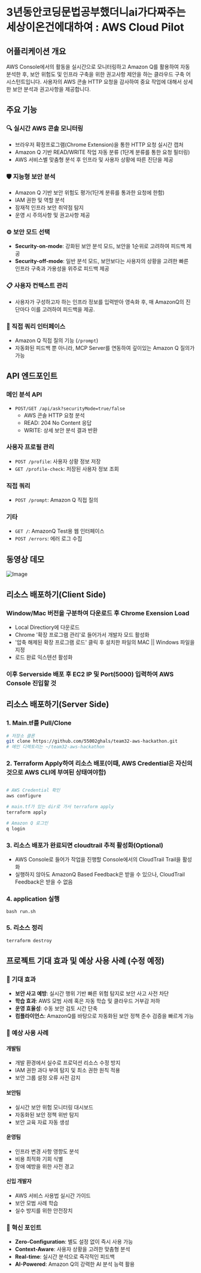 # 3년동안코딩문법공부했더니ai가다짜주는세상이온건에대하여 : AWS Cloud Pilot

## 어플리케이션 개요

AWS Console에서의 활동을 실시간으로 모니터링하고 Amazon Q를 활용하여 자동 분석한 후, 보안 위험도 및 인프라 구축을 위한 권고사항 제안을 하는 클라우드 구축 어시스턴트입니다. 사용자의 AWS 콘솔 HTTP 요청을 감사하여 중요 작업에 대해서 상세한 보안 분석과 권고사항을 제공합니다.

## 주요 기능

### 🔍 실시간 AWS 콘솔 모니터링
- 브라우저 확장프로그램(Chrome Extension)을 통한 HTTP 요청 실시간 캡처
- Amazon Q 기반 READ/WRITE 작업 자동 분류 (1단계 분류를 통한 요청 필터링)
- AWS 서비스별 맞춤형 분석 후 인프라 및 사용자 상황에 따른 진단을 제공

### 🛡️ 지능형 보안 분석
- Amazon Q 기반 보안 위험도 평가(1단계 분류를 통과한 요청에 한함)
- IAM 권한 및 역할 분석
- 잠재적 인프라 보안 취약점 탐지
- 운영 시 주의사항 및 권고사항 제공

### ⚙️ 보안 모드 선택
- **Security-on-mode**: 강화된 보안 분석 모드, 보안을 1순위로 고려하여 피드백 제공
- **Security-off-mode**: 일반 분석 모드, 보안보다는 사용자의 상황을 고려한 빠른 인프라 구축과 가용성을 위주로 피드백 제공

### 📋 사용자 컨텍스트 관리
- 사용자가 구성하고자 하는 인프라 정보를 입력받아 영속화 후, 매 AmazonQ의 진단마다 이를 고려하여 피드백을 제공.

### 🚀 직접 쿼리 인터페이스
- Amazon Q 직접 질의 기능 (`/prompt`)
- 자동화된 피드백 뿐 아니라, MCP Server를 연동하여 깊이있는 Amazon Q 질의가 가능

## API 엔드포인트

### 메인 분석 API
- `POST/GET /api/ask?securityMode=true/false`
  - AWS 콘솔 HTTP 요청 분석
  - READ: 204 No Content 응답
  - WRITE: 상세 보안 분석 결과 반환

### 사용자 프로필 관리
- `POST /profile`: 사용자 상황 정보 저장
- `GET /profile-check`: 저장된 사용자 정보 조회

### 직접 쿼리
- `POST /prompt`: Amazon Q 직접 질의

### 기타
- `GET /`: AmazonQ Test용 웹 인터페이스
- `POST /errors`: 에러 로그 수집

## 동영상 데모
![Image](https://github.com/user-attachments/assets/e801d7ee-32e4-4445-95d6-40c793fa5d0b)

## 리소스 배포하기(Client Side)

### Window/Mac 버전을 구분하여 다운로드 후 Chrome Exension Load
- Local Directiory에 다운로드
- Chrome '확장 프로그램 관리'로 들어가서 개발자 모드 활성화
- '압축 해제된 확장 프로그램 로드' 클릭 후 설치한 파일의 MAC || Windows 파일을 지정
- 로드 완료 익스텐션 활성화

### 이후 Serverside 배포 후 EC2 IP 및 Port(5000) 입력하여 AWS Console 진입할 것

## 리소스 배포하기(Server Side)

### 1. Main.tf를 Pull/Clone
```bash
# 저장소 클론
git clone https://github.com/55002ghals/team32-aws-hackathon.git
# 메인 디렉토리는 ~/team32-aws-hackathon
```

### 2. Terraform Apply하여 리소스 배포(이때, AWS Credential은 자신의 것으로 AWS CLI에 부여된 상태여야함)
```bash

# AWS Credential 확인
aws configure

# main.tf가 있는 dir로 가서 terraform apply
terraform apply

# Amazon Q 로그인
q login
```

### 3. 리소스 배포가 완료되면 cloudtrail 추적 활성화(Optional)
- AWS Console로 들어가 작업을 진행할 Console에서의 CloudTrail Trail을 활성화
- 실행하지 않아도 AmazonQ Based Feedback은 받을 수 있으나, CloudTrail Feedback은 받을 수 없음 

### 4. application 실행
```shell
bash run.sh
```

### 5. 리소스 정리
```bash
terraform destroy
```

## 프로젝트 기대 효과 및 예상 사용 사례 (수정 예정)

### 🎯 기대 효과
- **보안 사고 예방**: 실시간 행위 기반 빠른 위험 탐지로 보안 사고 사전 차단
- **학습 효과**: AWS 모범 사례 혹은 자동 학습 및 클라우드 거부감 저하
- **운영 효율성**: 수동 보안 검토 시간 단축
- **컴플라이언스**: AmazonQ를 바탕으로 자동화된 보안 정책 준수 검증을 빠르게 가능

### 💼 예상 사용 사례

#### 개발팀
- 개발 환경에서 실수로 프로덕션 리소스 수정 방지
- IAM 권한 과다 부여 탐지 및 최소 권한 원칙 적용
- 보안 그룹 설정 오류 사전 감지

#### 보안팀
- 실시간 보안 위험 모니터링 대시보드
- 자동화된 보안 정책 위반 탐지
- 보안 교육 자료 자동 생성

#### 운영팀
- 인프라 변경 사항 영향도 분석
- 비용 최적화 기회 식별
- 장애 예방을 위한 사전 경고

#### 신입 개발자
- AWS 서비스 사용법 실시간 가이드
- 보안 모범 사례 학습
- 실수 방지를 위한 안전장치

### 🌟 혁신 포인트
- **Zero-Configuration**: 별도 설정 없이 즉시 사용 가능
- **Context-Aware**: 사용자 상황을 고려한 맞춤형 분석
- **Real-time**: 실시간 분석으로 즉각적인 피드백
- **AI-Powered**: Amazon Q의 강력한 AI 분석 능력 활용
